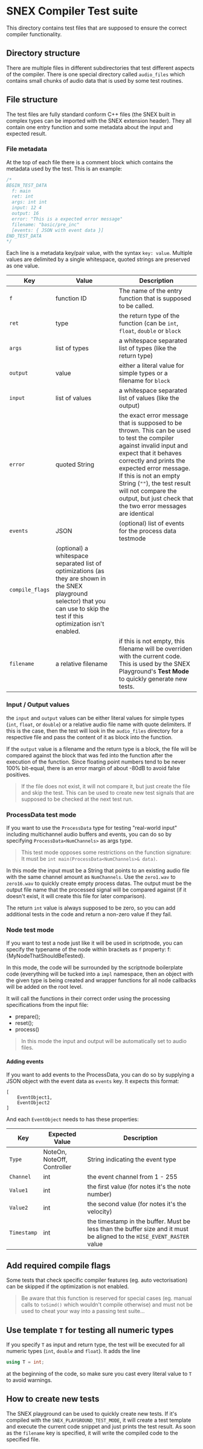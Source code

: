 
# SNEX Compiler Test suite

This directory contains test files that are supposed to ensure the correct compiler functionality.

## Directory structure

There are multiple files in different subdirectories that test different aspects of the compiler. There is one special directory called `audio_files` which contains small chunks of audio data that is used by some test routines.

## File structure

The test files are fully standard conform C++ files (the SNEX built in complex types can be imported with the SNEX extension header). They all contain one entry function and some metadata about the input and expected result.

### File metadata

At the top of each file there is a comment block which contains the metadata used by the test. This is an example:

```cpp
/*
BEGIN_TEST_DATA
  f: main
  ret: int
  args: int int
  input: 12 4
  output: 16
  error: "This is a expected error message"
  filename: "basic/pre_inc"
  [events: { JSON with event data }]
END_TEST_DATA
*/
```

Each line is a metadata key/pair value, with the syntax `key: value`. Multiple values are delimited by a single whitespace, quoted strings are preserved as one value.


| Key | Value | Description |
| --- | --- | --- |
| `f` | function ID | The name of the entry function that is supposed to be called. |
| `ret` | type  | the return type of the function (can be `int`, `float`, `double` or `block` |
| `args` | list of types | a whitespace separated list of types (like the return type) |
| `output` | value | either a literal value for simple types or a filename for `block`
| `input` | list of values | a whitespace separated list of values (like the output) |
| `error` | quoted String | the exact error message that is supposed to be thrown. This can be used to test the compiler against invalid input and expect that it behaves correctly and prints the expected error message. If this is not an empty String (`""`), the test result will not compare the output, but just check that the two error messages are identical |
| `events` | JSON | (optional) list of events for the process data testmode
| `compile_flags` | (optional) a whitespace separated list of optimizations (as they are shown in the SNEX playground selector) that you can use to skip the test if this optimization isn't enabled. |
| `filename` | a relative filename | if this is not empty, this filename will be overriden with the current code. This is used by the SNEX Playground's **Test Mode** to quickly generate new tests. |


### Input / Output values

the `input` and `output` values can be either literal values for simple types (`int`, `float`, or `double`) or a relative audio file name with quote delimiters. If this is the case, then the test will look in the `audio_files` directory for a respective file and pass the content of it as block into the function.

If the `output` value is a filename and the return type is a block, the file will be compared against the block that was fed into the function after the execution of the function. Since floating point numbers tend to be never 100% bit-equal, there is an error margin of about -80dB to avoid false positives.

> If the file does not exist, it will not compare it, but just create the file and skip the test. This can be used to create new test signals that are supposed to be checked at 
the next test run.

### ProcessData test mode

If you want to use the `ProcessData` type for testing "real-world input" including multichannel audio buffers and events, you can do so by specifying `ProcessData<NumChannels>` as args type. 

> This test mode opposes some restrictions on the function signature:  
> It must be `int main(ProcessData<NumChannels>& data)`.

In this mode the input must be a String that points to an existing audio file with the same channel amount as `NumChannels`. Use the `zero1.wav` to `zero16.wav` to quickly create empty process datas. The output must be the output file name that the processed signal will be compared against (if it doesn't exist, it will create this file for later comparison).

The return `int` value is always supposed to be zero, so you can add additional tests in the code and return a non-zero value if they fail.

### Node test mode

If you want to test a node just like it will be used in scriptnode, you can specify the 
typename of the node within brackets as `f` property: f: {MyNodeThatShouldBeTested}.

In this mode, the code will be surrounded by the scriptnode boilerplate code (everything will be tucked into a `impl` namespace, then an object with the given type is being created and wrapper functions for all node callbacks will be added on the root level.

It will call the functions in their correct order using the processing specifications from the input file:

- prepare();
- reset();
- process()

> In this mode the input and output will be automatically set to audio files.

#### Adding events

If you want to add events to the ProcessData, you can do so by supplying a JSON object with the event data as `events` key. It expects this format:

```
[
	EventObject1,
	EventObject2
]
```

And each `EventObject` needs to has these properties:

| Key | Expected Value | Description |
| --- | ---------- | --------- |
| `Type` | NoteOn, NoteOff, Controller | String indicating the event type |
| `Channel` | int | the event channel from 1 - 255 |
| `Value1` | int | the first value (for notes it's the note number) |
| `Value2` | int | the second value (for notes it's the velocity) |
| `Timestamp` | int | the timestamp in the buffer. Must be less than the buffer size and it must be aligned to the `HISE_EVENT_RASTER` value |

## Add required compile flags

Some tests that check specific compiler features (eg. auto vectorisation) can be skipped if the optimization is not enabled.

> Be aware that this function is reserved for special cases (eg. manual calls to `toSimd()` which wouldn't compile otherwise) and must not be used to cheat your way into a passing test suite...

## Use template `T` for testing all numeric types

If you specify `T` as input and return type, the test will be executed for all numeric types (`int`, `double` and `float`). It adds the line 

```cpp
using T = int;
```

at the beginning of the code, so make sure you cast every literal value to `T` to avoid warnings.

## How to create new tests

The SNEX playground can be used to quickly create new tests. If it's compiled with the `SNEX_PLAYGROUND_TEST_MODE`, it will create a test template and execute the current code snippet and just prints the test result. As soon as the `filename` key is specified, it will write the compiled code to the specified file.
